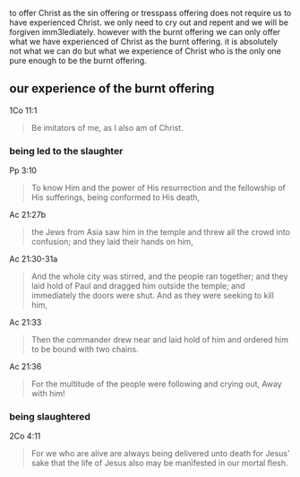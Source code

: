 to offer Christ as the sin offering or tresspass offering does not require us
to have experienced Christ. we only need to cry out and repent and we will be
forgiven imm3lediately. however with the burnt offering we can only offer what we
have experienced of Christ as the burnt offering. it is absolutely not what we can
do but what we experience of Christ who is the only one pure enough to be the burnt
offering.

## our experience of the burnt offering

1Co 11:1
> Be imitators of me, as I also am of Christ.

### being led to the slaughter

Pp 3:10
> To know Him and the power of His resurrection and the fellowship of His sufferings, being conformed to His death,

Ac 21:27b
> the Jews from Asia saw him in the temple and threw all the crowd into confusion; and they laid their hands on him,

Ac 21:30-31a
> And the whole city was stirred, and the people ran together; and they laid hold of Paul and dragged him outside the temple; and immediately the doors were shut. And as they were seeking to kill him,

Ac 21:33
> Then the commander drew near and laid hold of him and ordered him to be bound with two chains.

Ac 21:36
> For the multitude of the people were following and crying out, Away with him!

### being slaughtered

2Co 4:11
> For we who are alive are always being delivered unto death for Jesus’ sake that the life of Jesus also may be manifested in our mortal flesh.

